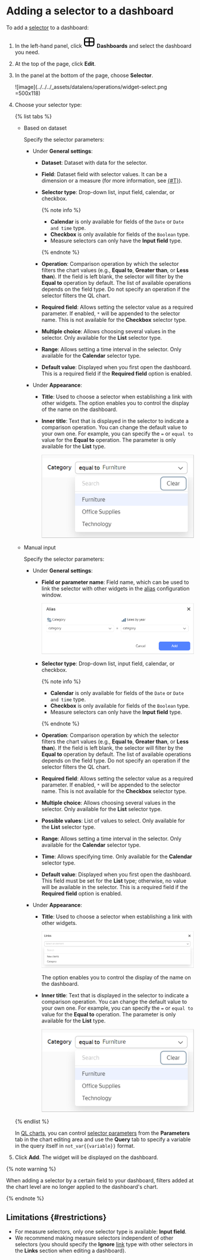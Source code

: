 # Adding a selector to a dashboard


To add a [selector](../../dashboard/selector.md) to a dashboard:


1. In the left-hand panel, click ![image](../../../_assets/console-icons/layout-cells-large.svg) **Dashboards** and select the dashboard you need.
1. At the top of the page, click **Edit**.
1. In the panel at the bottom of the page, choose **Selector**.

   ![image](../../../_assets/datalens/operations/widget-select.png =500x118)

1. Choose your selector type:

   {% list tabs %}

   - Based on dataset

      Specify the selector parameters:

      * Under **General settings**:

         * **Dataset**: Dataset with data for the selector.
         * **Field**: Dataset field with selector values. It can be a dimension or a measure (for more information, see [{#T}](../../concepts/dataset/data-model.md#field)).
         * **Selector type**: Drop-down list, input field, calendar, or checkbox.

            {% note info %}

            * **Calendar** is only available for fields of the `Date` or `Date and time` type.
            * **Checkbox** is only available for fields of the `Boolean` type.
            * Measure selectors can only have the **Input field** type.

            {% endnote %}

         * **Operation**: Comparison operation by which the selector filters the chart values (e.g., **Equal to**, **Greater than**, or **Less than**). If the field is left blank, the selector will filter by the **Equal to** operation by default. The list of available operations depends on the field type. Do not specify an operation if the selector filters the QL chart.
         * **Required field**: Allows setting the selector value as a required parameter. If enabled, `*` will be appended to the selector name. This is not available for the **Checkbox** selector type.
         * **Multiple choice**: Allows choosing several values in the selector. Only available for the **List** selector type.
         * **Range**: Allows setting a time interval in the selector. Only available for the **Calendar** selector type.
         * **Default value**: Displayed when you first open the dashboard. This is a required field if the **Required field** option is enabled.

      * Under **Appearance**:

         * **Title**: Used to choose a selector when establishing a link with other widgets. The option enables you to control the display of the name on the dashboard.
         * **Inner title**: Text that is displayed in the selector to indicate a comparison operation. You can change the default value to your own one. For example, you can specify the `=` or `equal to` value for the **Equal to** operation. The parameter is only available for the **List** type.

            ![image](../../../_assets/datalens/selector-settings/selector-operation-title.png)

   - Manual input

      Specify the selector parameters:

      * Under **General settings**:

         * **Field or parameter name**: Field name, which can be used to link the selector with other widgets in the [alias](../../dashboard/link.md#alias) configuration window.

            ![image](../../../_assets/datalens/selector-settings/field-name.png)

         * **Selector type**: Drop-down list, input field, calendar, or checkbox.

            {% note info %}

            * **Calendar** is only available for fields of the `Date` or `Date and time` type.
            * **Checkbox** is only available for fields of the `Boolean` type.
            * Measure selectors can only have the **Input field** type.

            {% endnote %}

         * **Operation**: Comparison operation by which the selector filters the chart values (e.g., **Equal to**, **Greater than**, or **Less than**). If the field is left blank, the selector will filter by the **Equal to** operation by default. The list of available operations depends on the field type. Do not specify an operation if the selector filters the QL chart.
         * **Required field**: Allows setting the selector value as a required parameter. If enabled, `*` will be appended to the selector name. This is not available for the **Checkbox** selector type.
         * **Multiple choice**: Allows choosing several values in the selector. Only available for the **List** selector type.
         * **Possible values**: List of values to select. Only available for the **List** selector type.
         * **Range**: Allows setting a time interval in the selector. Only available for the **Calendar** selector type.
         * **Time**: Allows specifying time. Only available for the **Calendar** selector type.
         * **Default value**: Displayed when you first open the dashboard. This field must be set for the **List** type; otherwise, no value will be available in the selector. This is a required field if the **Required field** option is enabled.

      * Under **Appearance**:

         * **Title**: Used to choose a selector when establishing a link with other widgets.

            ![image](../../../_assets/datalens/selector-settings/caption.png)

            The option enables you to control the display of the name on the dashboard.

         * **Inner title**: Text that is displayed in the selector to indicate a comparison operation. You can change the default value to your own one. For example, you can specify the `=` or `equal to` value for the **Equal to** operation. The parameter is only available for the **List** type.

            ![image](../../../_assets/datalens/selector-settings/selector-operation-title.png)


   {% endlist %}

   In [QL charts](../../concepts/chart/ql-charts.md), you can control [selector parameters](../chart/create-sql-chart.md#selector-parameters) from the **Parameters** tab in the chart editing area and use the **Query** tab to specify a variable in the query itself in `not_var{{variable}}` format.

1. Click **Add**. The widget will be displayed on the dashboard.

{% note warning %}

When adding a selector by a certain field to your dashboard, filters added at the chart level are no longer applied to the dashboard's chart.

{% endnote %}

## Limitations {#restrictions}

* For measure selectors, only one selector type is available: **Input field**.
* We recommend making measure selectors independent of other selectors (you should specify the **Ignore** [link](../../dashboard/link.md) type with other selectors in the **Links** section when editing a dashboard).

